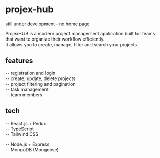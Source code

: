 # projex-hub 

still under development - no home page

ProjexHUB is a modern project management application built for teams <br />
that want to organize their workflow efficiently. <br />
It allows you to create, manage, filter and search your projects. <br />

## features

-- registration and login<br />
-- create, update, delete projects<br />
-- project filtering and pagination<br />
-- task management<br />
-- team members<br />

## tech

-- React.js + Redux <br />
-- TypeScript <br />
-- Tailwind CSS <br />

-- Node.js + Express <br />
-- MongoDB (Mongoose) <br />

